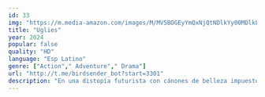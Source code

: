 ```yaml
---
id: 33
img: "https://m.media-amazon.com/images/M/MV5BOGEyYmQxNjQtNDlkYy00MDlkLTgyNDUtZDA0NGY3ZTNlZWU0XkEyXkFqcGc@._V1_SX300.jpg"
title: "Uglies"
year: 2024
popular: false
quality: "HD"
language: "Esp Latino"
genre: ["Action"," Adventure"," Drama"]
url: "http://t.me/birdsender_bot?start=3301"
description: "En una distopía futurista con cánones de belleza impuestos, una adolescente a la espera de una operación de cirugía estética obligatoria se embarca en un viaje para encontrar a su amiga desaparecida."
---
```

